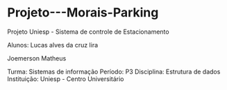 # Projeto---Morais-Parking
Projeto Uniesp - Sistema de controle de Estacionamento

Alunos: 
Lucas alves da cruz lira

Joemerson Matheus

Turma: Sistemas de informação
Período: P3
Disciplina: Estrutura de dados
Instituição: Uniesp - Centro Universitário
